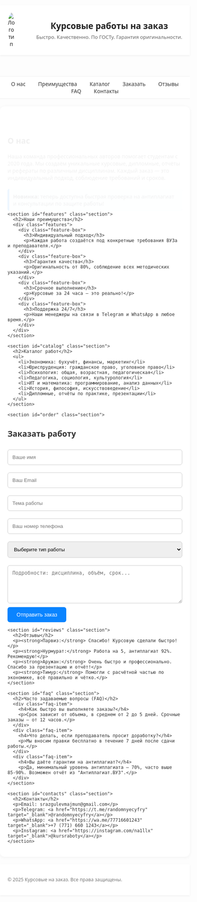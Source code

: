 
<html lang="ru">
<head>
  <meta charset="UTF-8" />
  <meta name="viewport" content="width=device-width, initial-scale=1.0" />
  <title>Курсовые работы на заказ</title>
  <style>
  body {
    font-family: 'Segoe UI', sans-serif;
    margin: 0;
    padding: 0;
    background: #fdfdfd;
    color: #333;
    overflow-x: hidden;
  }
  header, footer {
    background-color: #ffffff;
    color: #222;
    padding: 20px;
    display: flex;
    align-items: center;
    justify-content: space-between;
    box-shadow: 0 2px 5px rgba(0,0,0,0.05);
  }
 .logo {
  max-width: 20px;  /* Уменьшение размера логотипа */
  height: auto;
  margin-right: 15px;
  border-radius: 50%;  /* Логотип остается круглым */
}

  .header-text {
    display: flex;
    flex-direction: column;
  }
  header h1 {
    font-size: 1.6em;
    margin: 0;
  }
  header p {
    margin: 5px 0 0;
    font-size: 0.95em;
    color: #666;
  }
  nav {
    background: #ffffff;
    border-top: 1px solid #eee;
    border-bottom: 1px solid #eee;
    padding: 10px 0;
    text-align: center;
  }
  nav a {
    color: #333;
    text-decoration: none;
    margin: 0 15px;
    transition: color 0.3s ease;
    font-weight: 500;
  }
  nav a:hover {
    color: #0a84ff;
  }
  .container {
    max-width: 1000px;
    margin: 20px auto;
    padding: 20px;
    background: #ffffff;
    border-radius: 12px;
    box-shadow: 0 2px 10px rgba(0,0,0,0.05);
  }
  .section {
    margin-bottom: 30px;
    animation: fadeInUp 0.8s ease both;
  }
  form input, form textarea, form select {
    width: 100%;
    padding: 12px;
    margin: 10px 0;
    border-radius: 6px;
    border: 1px solid #ccc;
    transition: border-color 0.3s ease;
  }
  form input:focus, form textarea:focus, form select:focus {
    border-color: #0a84ff;
    outline: none;
  }
  form button {
    background-color: #0a84ff;
    color: white;
    padding: 12px 24px;
    border: none;
    border-radius: 6px;
    cursor: pointer;
    font-size: 1em;
    transition: background 0.3s ease;
  }
  form button:hover {
    background-color: #006edc;
  }
  .features {
    display: flex;
    flex-wrap: wrap;
    gap: 20px;
    justify-content: space-between;
  }
  .feature-box {
    flex: 1 1 45%;
    background: #f0f8ff;
    padding: 15px;
    border-radius: 8px;
    border-left: 4px solid #0a84ff;
    transition: transform 0.3s ease;
  }
  .feature-box:hover {
    transform: scale(1.03);
  }
  .highlight {
    background-color: #e6f7ff;
    border-left: 5px solid #0a84ff;
    padding: 10px;
    margin: 20px 0;
    border-radius: 5px;
    animation: pulse 2s infinite;
  }
  footer {
    text-align: center;
    font-size: 0.9em;
    color: #777;
  }
  @keyframes fadeInUp {
    from { opacity: 0; transform: translateY(30px); }
    to { opacity: 1; transform: translateY(0); }
  }
  @keyframes pulse {
    0% { transform: scale(1); }
    50% { transform: scale(1.02); }
    100% { transform: scale(1); }
  }
</style>

</head>
<body>
  <header>
    <img src="https://scontent.fala7-1.fna.fbcdn.net/v/t39.30808-6/490023522_1202965921415926_6141329830785597534_n.jpg?stp=dst-jpg_p526x296_tt6&_nc_cat=111&ccb=1-7&_nc_sid=127cfc&_nc_eui2=AeHsKpFVgRB3t43HOpMy3NVNdYk8U1b2Ehp1iTxTVvYSGrY6bq60iwPTdXnuoaMizCWxjJA5_KaZf9pFjlwiEwFR&_nc_ohc=_Pq-XwY0bkQQ7kNvwEuxQus&_nc_oc=AdlmlZOKrFLPxXAPDl8ERInw06OtC0AjERYCyPi-9vavavGF0jBcnpdX-yZG8UFBl1M&_nc_zt=23&_nc_ht=scontent.fala7-1.fna&_nc_gid=WIJlQCSO2tEmE3FAipaCsw&oh=00_AfGhOTkScAJEJVjvG8HB6zkve8EU2yqCbV_DPPqhjFbY4g&oe=67FF3F7B" alt="Логотип" class="logo">
    <div class="header-text">
      <h1>Курсовые работы на заказ</h1>
      <p>Быстро. Качественно. По ГОСТу. Гарантия оригинальности.</p>
    </div>
  </header>

  <!-- Остальной код остаётся прежним -->

  <nav>
    <a href="#about">О нас</a>
    <a href="#features">Преимущества</a>
    <a href="#catalog">Каталог</a>
    <a href="#order">Заказать</a>
    <a href="#reviews">Отзывы</a>
    <a href="#faq">FAQ</a>
    <a href="#contacts">Контакты</a>
  </nav>

  <div class="container">
    <section id="about" class="section">
      <h2>О нас</h2>
      <p>Наша команда профессиональных авторов помогает студентам с 2020 года. Мы создаём уникальные курсовые, дипломные, отчёты и рефераты по различным дисциплинам. Каждый заказ — это индивидуальный подход, соблюдение требований и сроков.</p>
      <div class="highlight">
        <strong>Новинка:</strong> теперь доступна быстрая проверка на антиплагиат и консультации по защите работы!
      </div>
    </section>

    <section id="features" class="section">
      <h2>Наши преимущества</h2>
      <div class="features">
        <div class="feature-box">
          <h3>Индивидуальный подход</h3>
          <p>Каждая работа создаётся под конкретные требования ВУЗа и преподавателя.</p>
        </div>
        <div class="feature-box">
          <h3>Гарантия качества</h3>
          <p>Оригинальность от 80%, соблюдение всех методических указаний.</p>
        </div>
        <div class="feature-box">
          <h3>Срочное выполнение</h3>
          <p>Курсовые за 24 часа — это реально!</p>
        </div>
        <div class="feature-box">
          <h3>Поддержка 24/7</h3>
          <p>Наши менеджеры на связи в Telegram и WhatsApp в любое время.</p>
        </div>
      </div>
    </section>

    <section id="catalog" class="section">
      <h2>Каталог работ</h2>
      <ul>
        <li>Экономика: бухучёт, финансы, маркетинг</li>
        <li>Юриспруденция: гражданское право, уголовное право</li>
        <li>Психология: общая, возрастная, педагогическая</li>
        <li>Педагогика, социология, культурология</li>
        <li>ИТ и математика: программирование, анализ данных</li>
        <li>История, философия, искусствоведение</li>
        <li>Дипломные, отчёты по практике, презентации</li>
      </ul>
    </section>

    <section id="order" class="section">
  <h2>Заказать работу</h2>
  <form>
    <input type="text" placeholder="Ваше имя" required />
    <input type="email" placeholder="Ваш Email" required />
    <input type="text" placeholder="Тема работы" required />
    <input type="tel" placeholder="Ваш номер телефона" required />
    <select required>
      <option disabled selected>Выберите тип работы</option>
      <option>Курсовая</option>
      <option>Дипломная</option>
      <option>Реферат</option>
      <option>Отчёт по практике</option>
      <option>Презентация</option>
      <option>Другое</option>
    </select>
    <textarea placeholder="Подробности: дисциплина, объём, срок..." rows="5" required></textarea>
    <button type="submit">Отправить заказ</button>
  </form>
</section>


    <section id="reviews" class="section">
      <h2>Отзывы</h2>
      <p><strong>Парвиз:</strong> Спасибо! Курсовую сделали быстро!</p>
      <p><strong>Нурмурат:</strong> Работа на 5, антиплагиат 92%. Рекомендую!</p>
      <p><strong>Аружан:</strong> Очень быстро и профессионально. Спасибо за презентацию и отчёт!</p>
      <p><strong>Тимур:</strong> Помогли с расчётной частью по экономике, всё правильно и чётко.</p>
    </section>

    <section id="faq" class="section">
      <h2>Часто задаваемые вопросы (FAQ)</h2>
      <div class="faq-item">
        <h4>Как быстро вы выполняете заказы?</h4>
        <p>Срок зависит от объема, в среднем от 2 до 5 дней. Срочные заказы — от 12 часов.</p>
      </div>
      <div class="faq-item">
        <h4>Что делать, если преподаватель просит доработку?</h4>
        <p>Мы вносим правки бесплатно в течение 7 дней после сдачи работы.</p>
      </div>
      <div class="faq-item">
        <h4>Вы даёте гарантии на антиплагиат?</h4>
        <p>Да, минимальный уровень антиплагиата — 70%, часто выше 85-90%. Возможен отчёт из "Антиплагиат.ВУЗ".</p>
      </div>
    </section>

    <section id="contacts" class="section">
      <h2>Контакты</h2>
      <p>Email: srazgulevmajmun@gmail.com</p>
      <p>Telegram: <a href="https://t.me/randomnyecyfry" target="_blank">@randomnyecyfry</a></p>
      <p>WhatsApp: <a href="https://wa.me/77716601243" target="_blank">+7 (771) 660 1243</a></p>
      <p>Instagram: <a href="https://instagram.com/na1llx" target="_blank">@kursraboty</a></p>
    </section>
  </div>

  <footer>
    <p>&copy; 2025 Курсовые на заказ. Все права защищены.</p>
  </footer>
</body>
</html>

